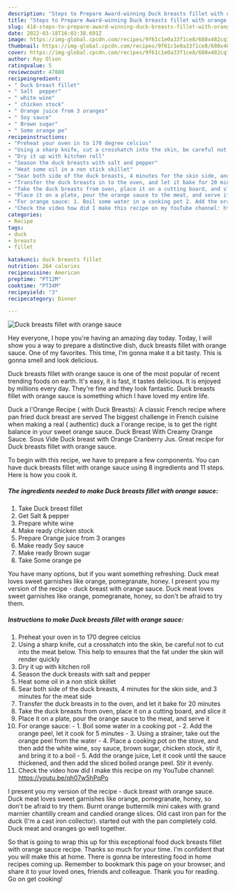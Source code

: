 ```yaml
---
description: "Steps to Prepare Award-winning Duck breasts fillet with orange sauce"
title: "Steps to Prepare Award-winning Duck breasts fillet with orange sauce"
slug: 418-steps-to-prepare-award-winning-duck-breasts-fillet-with-orange-sauce
date: 2022-03-18T16:03:38.691Z
image: https://img-global.cpcdn.com/recipes/9f61c1e0a33f1ce8/680x482cq70/duck-breasts-fillet-with-orange-sauce-recipe-main-photo.jpg
thumbnail: https://img-global.cpcdn.com/recipes/9f61c1e0a33f1ce8/680x482cq70/duck-breasts-fillet-with-orange-sauce-recipe-main-photo.jpg
cover: https://img-global.cpcdn.com/recipes/9f61c1e0a33f1ce8/680x482cq70/duck-breasts-fillet-with-orange-sauce-recipe-main-photo.jpg
author: Ray Olson
ratingvalue: 5
reviewcount: 47880
recipeingredient:
- " Duck breast fillet"
- " Salt  pepper"
- " white wine"
- " chicken stock"
- " Orange juice from 3 oranges"
- " Soy sauce"
- " Brown sugar"
- " Some orange pe"
recipeinstructions:
- "Preheat your oven in to 170 degree celcius"
- "Using a sharp knife, cut a crosshatch into the skin, be careful not to cut into the meat below. This help to ensures that the fat under the skin will render quickly"
- "Dry it up with kitchen roll"
- "Season the duck breasts with salt and pepper"
- "Heat some oil in a non stick skillet"
- "Sear both side of the duck breasts, 4 minutes for the skin side, and 3 minutes for the meat side"
- "Transfer the duck breasts in to the oven, and let it bake for 20 minutes"
- "Take the duck breasts from oven, place it on a cutting board, and slice it"
- "Place it on a plate, pour the orange sauce to the meat, and serve it"
- "For orange sauce: 1. Boil some water in a cooking pot 2. Add the orange peel, let it cook for 5 minutes 3. Using a strainer, take out the orange peel from the water 4. Place a cooking pot on the stove, and then add the white wine, soy sauce, brown sugar, chicken stock, stir it, and bring it to a boil 5. Add the orange juice, Let it cook until the sauce thickened, and then add the sliced boiled orange peel. Stir it evenly."
- "Check the video how did I make this recipe on my YouTube channel: https://youtu.be/qh07w5hPqPo"
categories:
- Recipe
tags:
- duck
- breasts
- fillet

katakunci: duck breasts fillet 
nutrition: 264 calories
recipecuisine: American
preptime: "PT12M"
cooktime: "PT34M"
recipeyield: "3"
recipecategory: Dinner

---
```



![Duck breasts fillet with orange sauce](https://img-global.cpcdn.com/recipes/9f61c1e0a33f1ce8/680x482cq70/duck-breasts-fillet-with-orange-sauce-recipe-main-photo.jpg)

Hey everyone, I hope you're having an amazing day today. Today, I will show you a way to prepare a distinctive dish, duck breasts fillet with orange sauce. One of my favorites. This time, I'm gonna make it a bit tasty. This is gonna smell and look delicious.

Duck breasts fillet with orange sauce is one of the most popular of recent trending foods on earth. It's easy, it is fast, it tastes delicious. It is enjoyed by millions every day. They're fine and they look fantastic. Duck breasts fillet with orange sauce is something which I have loved my entire life.

Duck a l&#39;Orange Recipe ( with Duck Breasts): A classic French recipe where pan fried duck breast are served The biggest challenge in French cuisine when making a real ( authentic) duck a l&#39;orange recipe, is to get the right balance in your sweet orange sauce. Duck Breast With Creamy Orange Sauce. Sous Vide Duck breast with Orange Cranberry Jus. Great recipe for Duck breasts fillet with orange sauce.


To begin with this recipe, we have to prepare a few components. You can have duck breasts fillet with orange sauce using 8 ingredients and 11 steps. Here is how you cook it.

<!--inarticleads1-->

##### The ingredients needed to make Duck breasts fillet with orange sauce:

1. Take  Duck breast fillet
1. Get  Salt &amp; pepper
1. Prepare  white wine
1. Make ready  chicken stock
1. Prepare  Orange juice from 3 oranges
1. Make ready  Soy sauce
1. Make ready  Brown sugar
1. Take  Some orange pe


You have many options, but if you want something refreshing. Duck meat loves sweet garnishes like orange, pomegranate, honey. I present you my version of the recipe - duck breast with orange sauce. Duck meat loves sweet garnishes like orange, pomegranate, honey, so don&#39;t be afraid to try them. 

<!--inarticleads2-->

##### Instructions to make Duck breasts fillet with orange sauce:

1. Preheat your oven in to 170 degree celcius
1. Using a sharp knife, cut a crosshatch into the skin, be careful not to cut into the meat below. This help to ensures that the fat under the skin will render quickly
1. Dry it up with kitchen roll
1. Season the duck breasts with salt and pepper
1. Heat some oil in a non stick skillet
1. Sear both side of the duck breasts, 4 minutes for the skin side, and 3 minutes for the meat side
1. Transfer the duck breasts in to the oven, and let it bake for 20 minutes
1. Take the duck breasts from oven, place it on a cutting board, and slice it
1. Place it on a plate, pour the orange sauce to the meat, and serve it
1. For orange sauce: - 1. Boil some water in a cooking pot - 2. Add the orange peel, let it cook for 5 minutes - 3. Using a strainer, take out the orange peel from the water - 4. Place a cooking pot on the stove, and then add the white wine, soy sauce, brown sugar, chicken stock, stir it, and bring it to a boil - 5. Add the orange juice, Let it cook until the sauce thickened, and then add the sliced boiled orange peel. Stir it evenly.
1. Check the video how did I make this recipe on my YouTube channel: https://youtu.be/qh07w5hPqPo


I present you my version of the recipe - duck breast with orange sauce. Duck meat loves sweet garnishes like orange, pomegranate, honey, so don&#39;t be afraid to try them. Burnt orange buttermilk mini cakes with grand marnier chantilly cream and candied orange slices. Old cast iron pan for the duck (I&#39;m a cast iron collector). started out with the pan completely cold. Duck meat and oranges go well together. 

So that is going to wrap this up for this exceptional food duck breasts fillet with orange sauce recipe. Thanks so much for your time. I'm confident that you will make this at home. There is gonna be interesting food in home recipes coming up. Remember to bookmark this page on your browser, and share it to your loved ones, friends and colleague. Thank you for reading. Go on get cooking!
